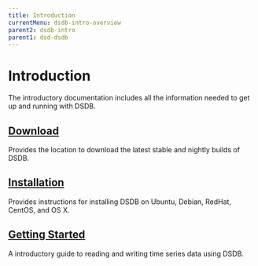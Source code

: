 ```yaml
---
title: Introduction
currentMenu: dsdb-intro-overview
parent2: dsdb-intro
parent1: dsd-dsdb
---
```


# Introduction

The introductory documentation includes all the information needed to get up and running with DSDB.

## [Download](https://dasudian.com/downloads/#dsdb)

Provides the location to download the latest stable and nightly builds of DSDB.

## [Installation](/dsdb/introduction/installation.md)

Provides instructions for installing DSDB on Ubuntu, Debian, RedHat, CentOS, and OS X.

## [Getting Started](/dsdb/introduction/getting_started.md)

A introductory guide to reading and writing time series data using DSDB.
